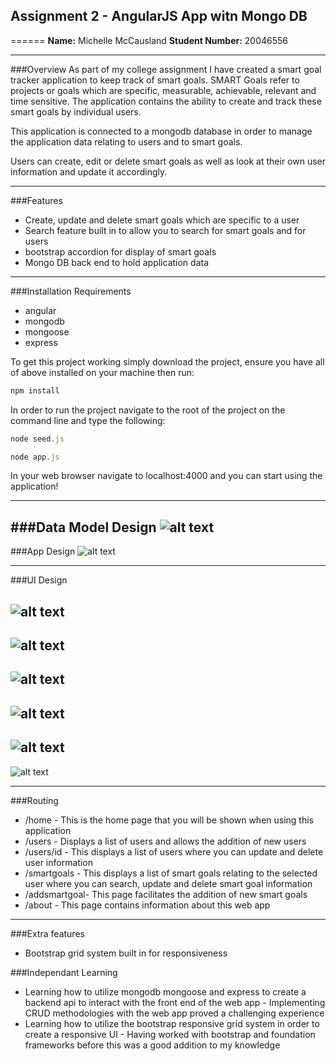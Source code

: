 ## Assignment 2 - AngularJS App witn Mongo DB
======
**Name:** Michelle McCausland
**Student Number:** 20046556

------

###Overview
As part of my college assignment I have created a smart goal tracker application to keep track of smart goals. SMART Goals refer to projects or goals which are specific, measurable, achievable, relevant and time sensitive. The application contains the ability to create and track these smart goals by individual users.

This application is connected to a mongodb database in order to manage the application data relating to users and to smart goals.

Users can create, edit or delete smart goals as well as look at their own user information and update it accordingly.

------

###Features
+ Create, update and delete smart goals which are specific to a user
+ Search feature built in to allow you to search for smart goals and for users
+ bootstrap accordion for display of smart goals
+ Mongo DB back end to hold application data

------

###Installation Requirements
+ angular
+ mongodb
+ mongoose
+ express

To get this project working simply download the project, ensure you have all of above installed on your machine then run:

```javascript
npm install
```

In order to run the project navigate to the root of the project on the command line and type the following:


```javascript
node seed.js

node app.js
```

In your web browser navigate to localhost:4000 and you can start using the application!

------

###Data Model Design
![alt text](https://github.com/mishacreatrix/smartgoalproject/blob/master/projectFiles/smartgoaldiagram.png "Data Model Design")
------

###App Design
![alt text](https://github.com/mishacreatrix/smartgoalproject/blob/master/projectFiles/Diagram.png "App Design")

------

###UI Design

![alt text](https://github.com/mishacreatrix/smartgoalproject/blob/master/projectFiles/homepage.PNG "Home Screen")
------
![alt text](https://github.com/mishacreatrix/smartgoalproject/blob/master/projectFiles/loginpage.PNG "Login Screen")
------
![alt text](https://github.com/mishacreatrix/smartgoalproject/blob/master/projectFiles/profile.PNG "Profile Screen")
------
![alt text](https://github.com/mishacreatrix/smartgoalproject/blob/master/projectFiles/register.PNG "Register Screen")
------
![alt text](https://github.com/mishacreatrix/smartgoalproject/blob/master/projectFiles/smartgoals.PNG "Smartgoals Screen")
------
![alt text](https://github.com/mishacreatrix/smartgoalproject/blob/master/projectFiles/individsmartgoal.PNG "Individual Smart Goal Screen")


------

###Routing

+ /home - This is the home page that you will be shown when using this application
+ /users - Displays a list of users and allows the addition of new users
+ /users/id - This displays a list of users where you can update and delete user information
+ /smartgoals - This displays a list of smart goals relating to the selected user where you can search, update and delete smart goal information
+ /addsmartgoal- This page facilitates the addition of new smart goals
+ /about - This page contains information about this web app

------

###Extra features
+ Bootstrap grid system built in for responsiveness

###Independant Learning
+ Learning how to utilize mongodb mongoose and express to create a backend api to interact with the front end of the web app - Implementing CRUD methodologies with the web app proved a challenging experience
+ Learning how to utilize the bootstrap responsive grid system in order to create a responsive UI - Having worked with bootstrap and foundation frameworks before this was a good addition to my knowledge
